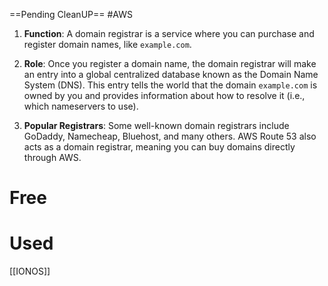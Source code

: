 ==Pending CleanUP==
 #AWS
1. **Function**: A domain registrar is a service where you can purchase and register domain names, like `example.com`.
    
2. **Role**: Once you register a domain name, the domain registrar will make an entry into a global centralized database known as the Domain Name System (DNS). This entry tells the world that the domain `example.com` is owned by you and provides information about how to resolve it (i.e., which nameservers to use).
    
3. **Popular Registrars**: Some well-known domain registrars include GoDaddy, Namecheap, Bluehost, and many others. AWS Route 53 also acts as a domain registrar, meaning you can buy domains directly through AWS.


# Free

# Used
[[IONOS]]


